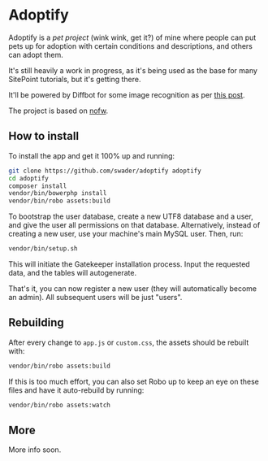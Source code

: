 # Adoptify

Adoptify is a *pet project* (wink wink, get it?) of mine where people can put pets up for adoption with certain conditions and descriptions, and others can adopt them.

It's still heavily a work in progress, as it's being used as the base for many SitePoint tutorials, but it's getting there.

It'll be powered by Diffbot for some image recognition as per [this post](http://www.sitepoint.com/building-microsofts-what-dog-ai-in-under-100-lines-of-code).

The project is based on [nofw](https://github.com/swader/nofw).

## How to install

To install the app and get it 100% up and running:

```bash
git clone https://github.com/swader/adoptify adoptify
cd adoptify
composer install
vendor/bin/bowerphp install
vendor/bin/robo assets:build
```

To bootstrap the user database, create a new UTF8 database and a user, and give the user all permissions on that database. Alternatively, instead of creating a new user, use your machine's main MySQL user. Then, run:

```bash
vendor/bin/setup.sh
```

This will initiate the Gatekeeper installation process. Input the requested data, and the tables will autogenerate.

That's it, you can now register a new user (they will automatically become an admin). All subsequent users will be just "users".

## Rebuilding

After every change to `app.js` or `custom.css`, the assets should be rebuilt with:

```bash
vendor/bin/robo assets:build
```

If this is too much effort, you can also set Robo up to keep an eye on these files and have it auto-rebuild by running:

```bash
vendor/bin/robo assets:watch
```

## More

More info soon.